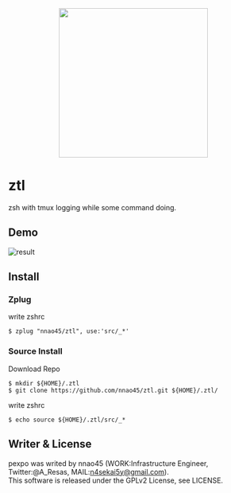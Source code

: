 <div align="center">
  <img src="https://github.com/nnao45/ztl/blob/master/ztl_logo.png" width="300px">
</div>

# ztl
zsh with tmux logging while some command doing.

## Demo

![result](https://github.com/nnao45/naoGifRepo/blob/master/ztl04.gif)

## Install

### Zplug

write zshrc

```
$ zplug "nnao45/ztl", use:'src/_*' 
```

### Source Install

Download Repo

```
$ mkdir ${HOME}/.ztl
$ git clone https://github.com/nnao45/ztl.git ${HOME}/.ztl/
```

write zshrc

```
$ echo source ${HOME}/.ztl/src/_*
```

## Writer & License
pexpo was writed by nnao45 (WORK:Infrastructure Engineer, Twitter:@A_Resas, MAIL:n4sekai5y@gmail.com).  
This software is released under the GPLv2 License, see LICENSE.
